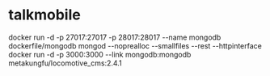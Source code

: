 talkmobile
==========

docker run -d -p 27017:27017 -p 28017:28017 --name mongodb dockerfile/mongodb mongod --noprealloc --smallfiles --rest --httpinterface
docker run -d  -p 3000:3000 --link mongodb:mongodb metakungfu/locomotive_cms:2.4.1